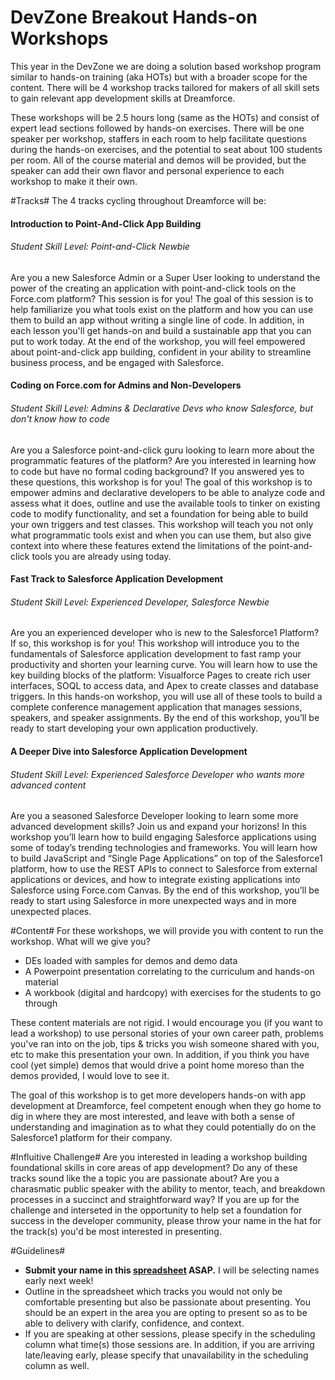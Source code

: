 DevZone Breakout Hands-on Workshops
===================================
This year in the DevZone we are doing a solution based workshop program similar to hands-on training (aka HOTs) but with a broader scope for the content. There will be 4 workshop tracks tailored for makers of all skill sets to gain relevant app development skills at Dreamforce. 

These workshops will be 2.5 hours long (same as the HOTs) and consist of expert lead sections followed by hands-on exercises. There will be one speaker per workshop, staffers in each room to help facilitate questions during the hands-on exercises, and the potential to seat about 100 students per room. All of the course material and demos will be provided, but the speaker can add their own flavor and personal experience to each workshop to make it their own.

#Tracks#
The 4 tracks cycling throughout Dreamforce will be:
#### Introduction to Point-And-Click App Building 
###### Student Skill Level: Point-and-Click Newbie

Are you a new Salesforce Admin or a Super User looking to understand the power of the creating an application with point-and-click tools on the Force.com platform? This session is for you! The goal of this session is to help familiarize you what tools exist on the platform and how you can use them to build an app without writing a single line of code. In addition, in each lesson you'll get hands-on and build a sustainable app that you can put to work today. At the end of the workshop, you will feel empowered about point-and-click app building, confident in your ability to streamline business process, and be engaged with Salesforce. <br>
#### Coding on Force.com for Admins and Non-Developers  
###### Student Skill Level: Admins & Declarative Devs who know Salesforce, but don't know how to code

Are you a Salesforce point-and-click guru looking to learn more about the programmatic features of the platform? Are you interested in learning how to code but have no formal coding background? If you answered yes to these questions, this workshop is for you! The goal of this workshop is to empower admins and declarative developers to be able to analyze code and assess what it does, outline and use the available tools to tinker on existing code to modify functionality, and set a foundation for being able to build your own triggers and test classes. This workshop will teach you not only what programmatic tools exist and when you can use them, but also give context into where these features extend the limitations of the point-and-click tools you are already using today. <br>
#### Fast Track to Salesforce Application Development 
###### Student Skill Level: Experienced Developer, Salesforce Newbie

Are you an experienced developer who is new to the Salesforce1 Platform? If so, this workshop is for you! This workshop will introduce you to the fundamentals of Salesforce application development to fast ramp your productivity and shorten your learning curve. You will learn how to use the key building blocks of the platform: Visualforce Pages to create rich user interfaces, SOQL to access data, and Apex to create classes and database triggers. In this hands-on workshop, you will use all of these tools to build a complete conference management application that manages sessions, speakers, and speaker assignments. By the end of this workshop, you’ll be ready to start developing your own application productively. <br>
#### A Deeper Dive into Salesforce Application Development 
###### Student Skill Level: Experienced Salesforce Developer who wants more advanced content

Are you a seasoned Salesforce Developer looking to learn some more advanced development skills? Join us and expand your horizons! In this workshop you’ll learn how to build engaging Salesforce applications using some of today’s trending technologies and frameworks. You will learn how to build JavaScript and “Single Page Applications” on top of the Salesforce1 platform, how to use the REST APIs to connect to Salesforce from external applications or devices, and how to integrate existing applications into Salesforce using Force.com Canvas. By the end of this workshop, you’ll be ready to start using Salesforce in more unexpected ways and in more unexpected places. <br>

#Content#
For these workshops, we will provide you with content to run the workshop. What will we give you?
* DEs loaded with samples for demos and demo data
* A Powerpoint presentation correlating to the curriculum and hands-on material
* A workbook (digital and hardcopy) with exercises for the students to go through

These content materials are not rigid. I would encourage you (if you want to lead a workshop) to use personal stories of your own career path, problems you've ran into on the job, tips & tricks you wish someone shared with you, etc to make this presentation your own. In addition, if you think you have cool (yet simple) demos that would drive a point home moreso than the demos provided, I would love to see it.

The goal of this workshop is to get more developers hands-on with app development at Dreamforce, feel competent enough when they go home to dig in where they are most interested, and leave with both a sense of understanding and imagination as to what they could potentially do on the Salesforce1 platform for their company.

#Influitive Challenge#
Are you interested in leading a workshop building foundational skills in core areas of app development? Do any of these tracks sound like the a topic you are passionate about? Are you a charasmatic public speaker with the ability to mentor, teach, and breakdown processes in a succinct and straightforward way? If you are up for the challenge and interseted in the opportunity to help set a foundation for success in the developer community, please throw your name in the hat for the track(s) you'd be most interested in presenting.

#Guidelines#
* __Submit your name in this [spreadsheet](https://docs.google.com/a/salesforce.com/spreadsheets/d/1pB6mvlxMnV7vAgo-3GsDxJBlAmu4_xbs-k-25kvFsZc/edit#gid=0) ASAP.__ I will be selecting names early next week!
* Outline in the spreadsheet which tracks you would not only be comfortable presenting but also be passionate about presenting. You should be an expert in the area you are opting to present so as to be able to delivery with clarify, confidence, and context.
* If you are speaking at other sessions, please specify in the scheduling column what time(s) those sessions are. In addition, if you are arriving late/leaving early, please specify that unavailability in the scheduling column as well.

